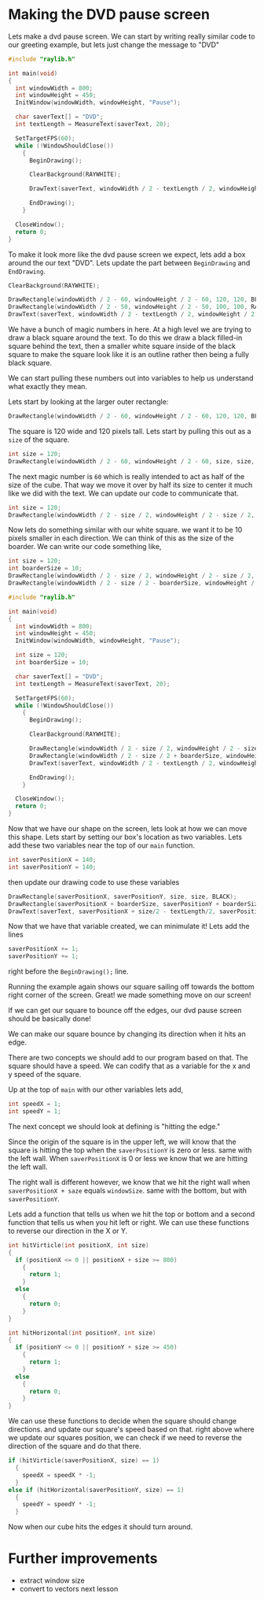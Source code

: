 # Making the DVD pause screen

<dvd screen shot>

Lets make a dvd pause screen. We can start by writing really similar code to our greeting example, but lets just change the message to "DVD"

```c
#include "raylib.h"

int main(void)
{
  int windowWidth = 800;
  int windowHeight = 450;
  InitWindow(windowWidth, windowHeight, "Pause");

  char saverText[] = "DVD";
  int textLength = MeasureText(saverText, 20);

  SetTargetFPS(60);
  while (!WindowShouldClose())
    {
      BeginDrawing();

      ClearBackground(RAYWHITE);

      DrawText(saverText, windowWidth / 2 - textLength / 2, windowHeight / 2, 20, BLACK);

      EndDrawing();
    }

  CloseWindow();
  return 0;
}
```

To make it look more like the dvd pause screen we expect, lets add a box around the our text "DVD". Lets update the part between `BeginDrawing` and `EndDrawing`.

```c
ClearBackground(RAYWHITE);

DrawRectangle(windowWidth / 2 - 60, windowHeight / 2 - 60, 120, 120, BLACK);
DrawRectangle(windowWidth / 2 - 50, windowHeight / 2 - 50, 100, 100, RAYWHITE);
DrawText(saverText, windowWidth / 2 - textLength / 2, windowHeight / 2 - 10, 20, BLACK);
```
We have a bunch of magic numbers in here. At a high level we are trying to draw a black square around the text. To do this we draw a black filled-in square behind the text, then a smaller white square inside of the black square to make the square look like it is an outline rather then being a fully black square.

We can start pulling these numbers out into variables to help us understand what exactly they mean.

Lets start by looking at the larger outer rectangle:

```c
DrawRectangle(windowWidth / 2 - 60, windowHeight / 2 - 60, 120, 120, BLACK);
```

The square is 120 wide and 120 pixels tall. Lets start by pulling this out as a `size` of the square.

```c
int size = 120;
DrawRectangle(windowWidth / 2 - 60, windowHeight / 2 - 60, size, size, BLACK);
```

The next magic number is `60` which is really intended to act as half of the size of the cube. That way we move it over by half its size to center it much like we did with the text. We can update our code to communicate that.

```c
int size = 120;
DrawRectangle(windowWidth / 2 - size / 2, windowHeight / 2 - size / 2, size, size, BLACK);
```


Now lets do something similar with our white square. we want it to be 10 pixels smaller in each direction. We can think of this as the size of the boarder. We can write our code something like,

```c
int size = 120;
int boarderSize = 10;
DrawRectangle(windowWidth / 2 - size / 2, windowHeight / 2 - size / 2, size, size, BLACK);
DrawRectangle(windowWidth / 2 - size / 2 - boarderSize, windowHeight / 2 - size / 2 - boarderSize, size, size, RAYWHITE);
```

```c
#include "raylib.h"

int main(void)
{
  int windowWidth = 800;
  int windowHeight = 450;
  InitWindow(windowWidth, windowHeight, "Pause");

  int size = 120;
  int boarderSize = 10;

  char saverText[] = "DVD";
  int textLength = MeasureText(saverText, 20);

  SetTargetFPS(60);
  while (!WindowShouldClose())
    {
      BeginDrawing();

      ClearBackground(RAYWHITE);

      DrawRectangle(windowWidth / 2 - size / 2, windowHeight / 2 - size / 2, size, size, BLACK);
      DrawRectangle(windowWidth / 2 - size / 2 + boarderSize, windowHeight / 2 - size / 2 + boarderSize, size - boarderSize * 2, size - boarderSize * 2, RAYWHITE);
      DrawText(saverText, windowWidth / 2 - textLength / 2, windowHeight / 2 - 10, 20, BLACK);

      EndDrawing();
    }

  CloseWindow();
  return 0;
}
```

Now that we have our shape on the screen, lets look at how we can move this shape. Lets start by setting our box's location as two variables. Lets add these two variables near the top of our `main` function.

```c
int saverPositionX = 140;
int saverPositionY = 140;
```

then update our drawing code to use these variables

```c
DrawRectangle(saverPositionX, saverPositionY, size, size, BLACK);
DrawRectangle(saverPositionX + boarderSize, saverPositionY + boarderSize, size - boarderSize*2, size - boarderSize *2, RAYWHITE);
DrawText(saverText, saverPositionX + size/2 - textLength/2, saverPositionY + size / 2 - 10, 20, BLACK);
```

Now that we have that variable created, we can minimulate it! Lets add the lines

```c
saverPositionX += 1;
saverPositionY += 1;
```

right before the `BeginDrawing();` line.

Running the example again shows our square sailing off towards the bottom right corner of the screen. Great! we made something move on our screen!

If we can get our square to bounce off the edges, our dvd pause screen should be basically done!

We can make our square bounce by changing its direction when it hits an edge.

There are two concepts we should add to our program based on that. The square should have a speed. We can codify that as a variable for the x and y speed of the square.

Up at the top of `main` with our other variables lets add,
```c
int speedX = 1;
int speedY = 1;
```

The next concept we should look at defining is "hitting the edge."

Since the origin of the square is in the upper left, we will know that the square is hitting the top when the `saverPositionY` is zero or less. same with the left wall. When `saverPositionX` is 0 or less we know that we are hitting the left wall.

The right wall is different however, we know that we hit the right wall when `saverPositionX + saze` equals `windowSize`. same with the bottom, but with `saverPositionY`.

Lets add a function that tells us when we hit the top or bottom and a second function that tells us when you hit left or right. We can use these functions to reverse our direction in the X or Y.

```c
int hitVirticle(int positionX, int size)
{
  if (positionX <= 0 || positionX + size >= 800)
    {
      return 1;
    }
  else
    {
      return 0;
    }
}

int hitHorizontal(int positionY, int size)
{
  if (positionY <= 0 || positionY + size >= 450)
    {
      return 1;
    }
  else
    {
      return 0;
    }
}
```

We can use these functions to decide when the square should change directions. and update our square's speed based on that. right above where we update our squares position, we can check if we need to reverse the direction of the square and do that there.

```c
if (hitVirticle(saverPositionX, size) == 1)
  {
    speedX = speedX * -1;
  }
else if (hitHorizontal(saverPositionY, size) == 1)
  {
    speedY = speedY * -1;
  }
```

Now when our cube hits the edges it should turn around.


# Further improvements

- extract window size
- convert to vectors next lesson
